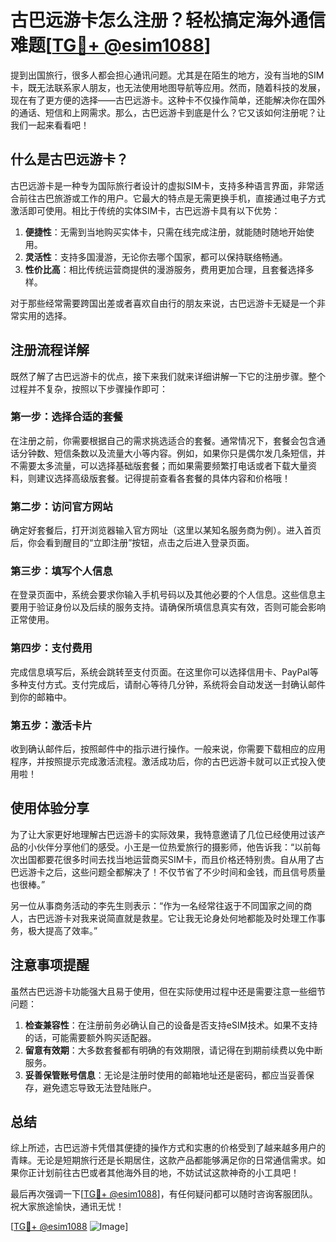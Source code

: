 # 古巴远游卡怎么注册？轻松搞定海外通信难题[[TG💪+ @esim1088](https://t.me/s/esim1088)]

提到出国旅行，很多人都会担心通讯问题。尤其是在陌生的地方，没有当地的SIM卡，既无法联系家人朋友，也无法使用地图导航等应用。然而，随着科技的发展，现在有了更方便的选择——古巴远游卡。这种卡不仅操作简单，还能解决你在国外的通话、短信和上网需求。那么，古巴远游卡到底是什么？它又该如何注册呢？让我们一起来看看吧！

## 什么是古巴远游卡？

古巴远游卡是一种专为国际旅行者设计的虚拟SIM卡，支持多种语言界面，非常适合前往古巴旅游或工作的用户。它最大的特点是无需更换手机，直接通过电子方式激活即可使用。相比于传统的实体SIM卡，古巴远游卡具有以下优势：

1. **便捷性**：无需到当地购买实体卡，只需在线完成注册，就能随时随地开始使用。
2. **灵活性**：支持多国漫游，无论你去哪个国家，都可以保持联络畅通。
3. **性价比高**：相比传统运营商提供的漫游服务，费用更加合理，且套餐选择多样。

对于那些经常需要跨国出差或者喜欢自由行的朋友来说，古巴远游卡无疑是一个非常实用的选择。

## 注册流程详解

既然了解了古巴远游卡的优点，接下来我们就来详细讲解一下它的注册步骤。整个过程并不复杂，按照以下步骤操作即可：

### 第一步：选择合适的套餐

在注册之前，你需要根据自己的需求挑选适合的套餐。通常情况下，套餐会包含通话分钟数、短信条数以及流量大小等内容。例如，如果你只是偶尔发几条短信，并不需要太多流量，可以选择基础版套餐；而如果需要频繁打电话或者下载大量资料，则建议选择高级版套餐。记得提前查看各套餐的具体内容和价格哦！

### 第二步：访问官方网站

确定好套餐后，打开浏览器输入官方网址（这里以某知名服务商为例）。进入首页后，你会看到醒目的“立即注册”按钮，点击之后进入登录页面。

### 第三步：填写个人信息

在登录页面中，系统会要求你输入手机号码以及其他必要的个人信息。这些信息主要用于验证身份以及后续的服务支持。请确保所填信息真实有效，否则可能会影响正常使用。

### 第四步：支付费用

完成信息填写后，系统会跳转至支付页面。在这里你可以选择信用卡、PayPal等多种支付方式。支付完成后，请耐心等待几分钟，系统将会自动发送一封确认邮件到你的邮箱中。

### 第五步：激活卡片

收到确认邮件后，按照邮件中的指示进行操作。一般来说，你需要下载相应的应用程序，并按照提示完成激活流程。激活成功后，你的古巴远游卡就可以正式投入使用啦！

## 使用体验分享

为了让大家更好地理解古巴远游卡的实际效果，我特意邀请了几位已经使用过该产品的小伙伴分享他们的感受。小王是一位热爱旅行的摄影师，他告诉我：“以前每次出国都要花很多时间去找当地运营商买SIM卡，而且价格还特别贵。自从用了古巴远游卡之后，这些问题全都解决了！不仅节省了不少时间和金钱，而且信号质量也很棒。”

另一位从事商务活动的李先生则表示：“作为一名经常往返于不同国家之间的商人，古巴远游卡对我来说简直就是救星。它让我无论身处何地都能及时处理工作事务，极大提高了效率。”

## 注意事项提醒

虽然古巴远游卡功能强大且易于使用，但在实际使用过程中还是需要注意一些细节问题：

1. **检查兼容性**：在注册前务必确认自己的设备是否支持eSIM技术。如果不支持的话，可能需要额外购买适配器。
2. **留意有效期**：大多数套餐都有明确的有效期限，请记得在到期前续费以免中断服务。
3. **妥善保管账号信息**：无论是注册时使用的邮箱地址还是密码，都应当妥善保存，避免遗忘导致无法登陆账户。

## 总结

综上所述，古巴远游卡凭借其便捷的操作方式和实惠的价格受到了越来越多用户的青睐。无论是短期旅行还是长期居住，这款产品都能够满足你的日常通信需求。如果你正计划前往古巴或者其他海外目的地，不妨试试这款神奇的小工具吧！

最后再次强调一下[[TG💪+ @esim1088](https://t.me/s/esim1088)]，有任何疑问都可以随时咨询客服团队。祝大家旅途愉快，通讯无忧！

[[TG💪+ @esim1088](https://t.me/s/esim1088) ![Image](https://i.postimg.cc/4NQfJmqS/Snipaste-2025-05-13-00-14-12.png)]